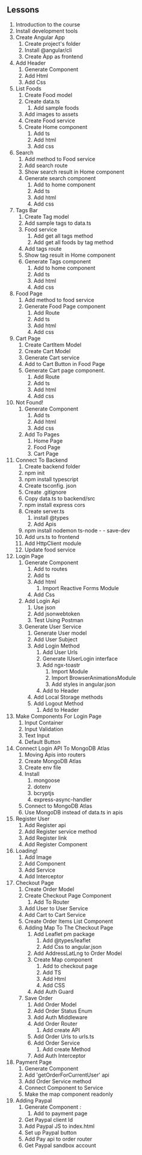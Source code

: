 ## Lessons

1.  Introduction to the course
2.  Install development tools
3.  Create Angular App
    1. Create project's folder
    2. Install @angular/cli
    3. Create App as frontend
4.  Add Header
    1. Generate Component
    2. Add Html
    3. Add Css
5.  List Foods
    1. Create Food model
    2. Create data.ts
       1. Add sample foods
    3. Add images to assets
    4. Create Food service
    5. Create Home component
       1. Add ts
       2. Add html
       3. Add css
6.  Search
    1. Add method to Food service
    2. Add search route
    3. Show search result in Home component
    4. Generate search component
       1. Add to home component
       2. Add ts
       3. Add html
       4. Add css
7.  Tags Bar
    1. Create Tag model
    2. Add sample tags to data.ts
    3. Food service
       1. Add get all tags method
       2. Add get all foods by tag method
    4. Add tags route
    5. Show tag result in Home component
    6. Generate Tags component
       1. Add to home component
       2. Add ts
       3. Add html
       4. Add css
8.  Food Page
    1. Add method to food service
    2. Generate Food Page component
       1. Add Route
       2. Add ts
       3. Add html
       4. Add css
9.  Cart Page
    1. Create CartItem Model
    2. Create Cart Model
    3. Generate Cart service
    4. Add to Cart Button in Food Page
    5. Generate Cart page component.
       1. Add Route
       2. Add ts
       3. Add html
       4. Add css
10. Not Found!
    1. Generate Component
       1. Add ts
       2. Add html
       3. Add css
    2. Add To Pages
       1. Home Page
       2. Food Page
       3. Cart Page
11. Connect To Backend
    1. Create backend folder
    2. npm init
    3. npm install typescript
    4. Create tsconfig. json
    5. Create .gitignore
    6. Copy data.ts to backend/src
    7. npm install express cors
    8. Create server.ts
       1. install @types
       2. Add Apis
    9. npm install nodemon ts-node - - save-dev
    10. Add urs.ts to frontend
    11. Add HttpClient module
    12. Update food service
12. Login Page
    1. Generate Component
       1. Add to routes
       2. Add ts
       3. Add html
          1. Import Reactive Forms Module
       4. Add Css
    2. Add Login Api
       1. Use json
       2. Add jsonwebtoken
       3. Test Using Postman
    3. Generate User Service
       1. Generate User model
       2. Add User Subject
       3. Add Login Method
          1. Add User Urls
          2. Generate IUserLogin interface
          3. Add ngx-toastr
             1. Import Module
             2. Import BrowserAnimationsModule
             3. Add styles in angular.json
          4. Add to Header
       4. Add Local Storage methods
       5. Add Logout Method
          1. Add to Header
13. Make Components For Login Page
    1. Input Container
    2. Input Validation
    3. Text Input
    4. Default Button
14. Connect Login API To MongoDB Atlas
    1. Moving Apis into routers
    2. Create MongoDB Atlas
    3. Create env file
    4. Install
       1. mongoose
       2. dotenv
       3. bcryptjs
       4. express-async-handler
    5. Connect to MongoDB Atlas
    6. Use MongoDB instead of data.ts in apis
15. Register User
    1. Add Register api
    2. Add Register service method
    3. Add Register link
    4. Add Register Component
16. Loading!
    1. Add Image
    2. Add Component
    3. Add Service
    4. Add Interceptor
17. Checkout Page
    1. Create Order Model
    2. Create Checkout Page Component
       1. Add To Router
    3. Add User to User Service
    4. Add Cart to Cart Service
    5. Create Order Items List Component
    6. Adding Map To The Checkout Page
       1. Add Leaflet pm package
          1. Add @types/leaflet
          2. Add Css to angular.json
       2. Add AddressLatLng to Order Model
       3. Create Map component
          1. Add to checkout page
          2. Add TS
          3. Add Html
          4. Add CSS
       4. Add Auth Guard
    7. Save Order
       1. Add Order Model
       2. Add Order Status Enum
       3. Add Auth Middleware
       4. Add Order Router
          1. Add create API
       5. Add Order Urls to urls.ts
       6. Add Order Service
          1. Add create Method
       7. Add Auth Interceptor
18. Payment Page
    1. Generate Component
    2. Add 'getOrderForCurrentUser' api
    3. Add Order Service method
    4. Connect Component to Service
    5. Make the map component readonly
19. Adding Paypal
    1. Generate Component :
       1. Add to payment page
    2. Get Paypal client Id
    3. Add Paypal JS to index.html
    4. Set up Paypal button
    5. Add Pay api to order router
    6. Get Paypal sandbox account
